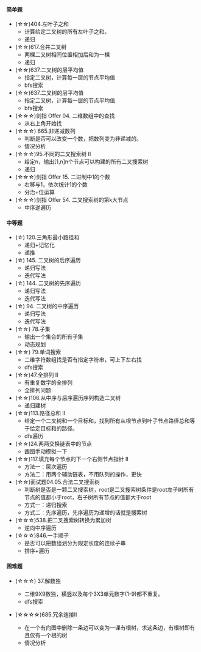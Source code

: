 #### 简单题
- (☆☆)404.左叶子之和
    - 计算给定二叉树的所有左叶子之和。
    - 递归
- (☆☆)617.合并二叉树
    - 两棵二叉树相同位置相加后和为一棵
    - 递归
- (☆☆)637.二叉树的层平均值
    - 指定二叉树，计算每一层的节点平均值
    - bfs搜索
- (☆☆)637.二叉树的层平均值
    - 指定二叉树，计算每一层的节点平均值
    - bfs搜索
- (☆☆☆)剑指 Offer 04. 二维数组中的查找
    - 从右上角开始找
- (☆☆☆) 665.非递减数列
    - 判断是否可以改变一个数，把数列变为非递减的。
    - 情况分析
- (☆☆☆)95.不同的二叉搜索树 II
    - 给定n，输出\[1,n\]n个节点可以构建的所有二叉搜索树
    - 递归
- (☆☆☆)剑指 Offer 15. 二进制中1的个数
    - 右移与1，依次统计1的个数
    - 分治+位运算
- (☆☆☆)剑指 Offer 54. 二叉搜索树的第k大节点
    - 中序逆遍历

#### 中等题
- (☆) 120.三角形最小路径和
    - 递归+记忆化
    - 递推
- (☆) 145. 二叉树的后序遍历
    - 递归写法
    - 迭代写法
- (☆) 144. 二叉树的先序遍历
    - 递归写法
    - 迭代写法
- (☆) 94. 二叉树的中序遍历
    - 递归写法
    - 迭代写法
- (☆☆) 78.子集
    - 输出一个集合的所有子集
    - 动态规划
- (☆☆) 79.单词搜索
    - 二维字符数组找是否有指定字符串，可上下左右找
    - dfs搜索
- (☆☆)47.全排列 II
    - 有重复数字的全排列
    - 全排列问题
- (☆☆)106.从中序与后序遍历序列构造二叉树
    - 递归建树
- (☆☆)113.路径总和 II
    - 给定一个二叉树和一个目标和，找到所有从根节点到叶子节点路径总和等于给定目标和的路径。
    - dfs遍历
- (☆☆)24.两两交换链表中的节点
    - 画图手动模拟一下
- (☆☆)117.填充每个节点的下一个右侧节点指针 II
    - 方法一：层次遍历
    - 方法二：用两个辅助链表，不用队列的操作，更快
- (☆☆)面试题04.05.合法二叉搜索树
    - 判断树是否是一颗二叉搜索树，root是二叉搜索树条件是root左子树所有节点的值都小于root，右子树所有节点的值都大于root
    - 方式一：递归搜索
    - 方式二：先序遍历，先序遍历为递增的话就是搜索树
- (☆☆☆)538.把二叉搜索树转换为累加树
    - 逆向中序遍历
- (☆☆☆)846.一手顺子
    - 是否可以把数组划分为规定长度的连续子串
    - 排序+遍历
    


#### 困难题
- (☆☆☆) 37.解数独
    - 二维9X9数独，横竖以及每个3X3单元数字(1-9)都不重复。
    - dfs搜索
   
- (☆☆☆☆)685.冗余连接II
    - 在一个有向图中删除一条边可以变为一课有根树，求这条边，有根树即有且仅有一个根的树
    - 情况分析